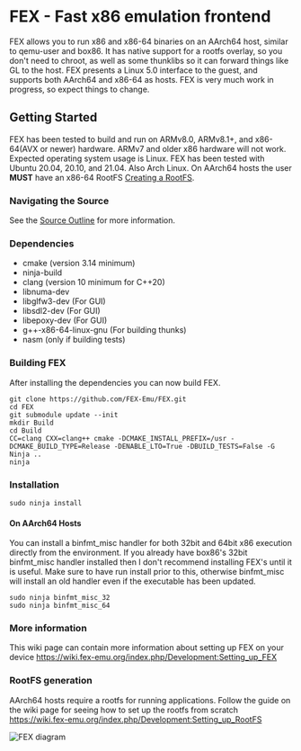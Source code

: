 # FEX - Fast x86 emulation frontend
FEX allows you to run x86 and x86-64 binaries on an AArch64 host, similar to qemu-user and box86.
It has native support for a rootfs overlay, so you don't need to chroot, as well as some thunklibs so it can forward things like GL to the host.
FEX presents a Linux 5.0 interface to the guest, and supports both AArch64 and x86-64 as hosts.
FEX is very much work in progress, so expect things to change.

## Getting Started
FEX has been tested to build and run on ARMv8.0, ARMv8.1+, and x86-64(AVX or newer) hardware.
ARMv7 and older x86 hardware will not work.
Expected operating system usage is Linux. FEX has been tested with Ubuntu 20.04, 20.10, and 21.04. Also Arch Linux.
On AArch64 hosts the user **MUST** have an x86-64 RootFS [Creating a RootFS](#RootFS-Generation).

### Navigating the Source
See the [Source Outline](docs/SourceOutline.md) for more information.

### Dependencies
* cmake (version 3.14 minimum)
* ninja-build
* clang (version 10 minimum for C++20)
* libnuma-dev
* libglfw3-dev (For GUI)
* libsdl2-dev (For GUI)
* libepoxy-dev (For GUI)
* g++-x86-64-linux-gnu (For building thunks)
* nasm (only if building tests)

### Building FEX
After installing the dependencies you can now build FEX.
```Shell
git clone https://github.com/FEX-Emu/FEX.git
cd FEX
git submodule update --init
mkdir Build
cd Build
CC=clang CXX=clang++ cmake -DCMAKE_INSTALL_PREFIX=/usr -DCMAKE_BUILD_TYPE=Release -DENABLE_LTO=True -DBUILD_TESTS=False -G Ninja ..
ninja
```

### Installation
```Shell
sudo ninja install
```

#### On AArch64 Hosts
You can install a binfmt_misc handler for both 32bit and 64bit x86 execution directly from the environment. If you already have box86's 32bit binfmt_misc handler installed then I don't recommend installing FEX's until it is useful. Make sure to have run install prior to this, otherwise binfmt_misc will install an old handler even if the executable has been updated.
```Shell
sudo ninja binfmt_misc_32
sudo ninja binfmt_misc_64
```

### More information
This wiki page can contain more information about setting up FEX on your device
https://wiki.fex-emu.org/index.php/Development:Setting_up_FEX

### RootFS generation
AArch64 hosts require a rootfs for running applications.
Follow the guide on the wiki page for seeing how to set up the rootfs from scratch
https://wiki.fex-emu.org/index.php/Development:Setting_up_RootFS

![FEX diagram](docs/Diagram.svg)
